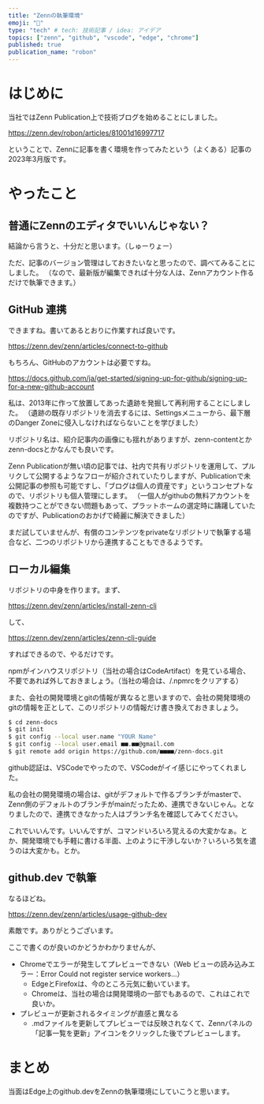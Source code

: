 ```yaml
---
title: "Zennの執筆環境"
emoji: "📝"
type: "tech" # tech: 技術記事 / idea: アイデア
topics: ["zenn", "github", "vscode", "edge", "chrome"]
published: true
publication_name: "robon"
---
```


# はじめに
当社ではZenn Publication上で技術ブログを始めることにしました。

https://zenn.dev/robon/articles/81001d16997717

ということで、Zennに記事を書く環境を作ってみたという（よくある）記事の2023年3月版です。

# やったこと
## 普通にZennのエディタでいいんじゃない？
結論から言うと、十分だと思います。（しゅーりょー）

ただ、記事のバージョン管理はしておきたいなと思ったので、調べてみることにしました。
（なので、最新版が編集できれば十分な人は、Zennアカウント作るだけで執筆できます。）

## GitHub 連携
できますね。書いてあるとおりに作業すれば良いです。

https://zenn.dev/zenn/articles/connect-to-github

もちろん、GitHubのアカウントは必要ですね。

https://docs.github.com/ja/get-started/signing-up-for-github/signing-up-for-a-new-github-account

私は、2013年に作って放置してあった遺跡を発掘して再利用することにしました。
（遺跡の既存リポジトリを消去するには、Settingsメニューから、最下層のDanger Zoneに侵入しなければならないことを学びました）

リポジトリ名は、紹介記事内の画像にも揺れがありますが、zenn-contentとかzenn-docsとかなんでも良いです。

Zenn Publicationが無い頃の記事では、社内で共有リポジトリを運用して、プルリクして公開するようなフローが紹介されていたりしますが、Publicationで未公開記事の参照も可能ですし、「ブログは個人の資産です」というコンセプトなので、リポジトリも個人管理にします。
（一個人がgithubの無料アカウントを複数持つことができない問題もあって、プラットホームの選定時に躊躇していたのですが、Publicationのおかげで綺麗に解決できました）

まだ試していませんが、有償のコンテンツをprivateなリポジトリで執筆する場合など、二つのリポジトリから連携することもできるようです。

## ローカル編集
リポジトリの中身を作ります。まず、

https://zenn.dev/zenn/articles/install-zenn-cli

して、

https://zenn.dev/zenn/articles/zenn-cli-guide

すればできるので、やるだけです。

npmがインハウスリポジトリ（当社の場合はCodeArtifact）を見ている場合、不要であれば外しておきましょう。（当社の場合は、/.npmrcをクリアする）

また、会社の開発環境とgitの情報が異なると思いますので、会社の開発環境のgitの情報を正として、このリポジトリの情報だけ書き換えておきましょう。

```bash
$ cd zenn-docs
$ git init
$ git config --local user.name "YOUR Name"
$ git config --local user.email ■■.■■@gmail.com
$ git remote add origin https://github.com/■■■■/zenn-docs.git
```

github認証は、VSCodeでやったので、VSCodeがイイ感じにやってくれました。

私の会社の開発環境の場合は、gitがデフォルトで作るブランチがmasterで、Zenn側のデフォルトのブランチがmainだったため、連携できないじゃん。となりましたので、連携できなかった人はブランチ名を確認してみてください。

これでいいんです。いいんですが、コマンドいろいろ覚えるの大変かなぁ。とか、開発環境でも手軽に書ける半面、上のように干渉しないか？いろいろ気を遣うのは大変かも。とか。

## github.dev で執筆
なるほどね。

https://zenn.dev/zenn/articles/usage-github-dev

素敵です。ありがとうございます。

ここで書くのが良いのかどうかわかりませんが、
* Chromeでエラーが発生してプレビューできない（Web ビューの読み込みエラー：Error Could not register service workers...）
    * EdgeとFirefoxは、今のところ元気に動いています。
    * Chromeは、当社の場合は開発環境の一部でもあるので、これはこれで良いか。
* プレビューが更新されるタイミングが直感と異なる
    * .mdファイルを更新してプレビューでは反映されなくて、Zennパネルの「記事一覧を更新」アイコンをクリックした後でプレビューします。

# まとめ
当面はEdge上のgithub.devをZennの執筆環境にしていこうと思います。

